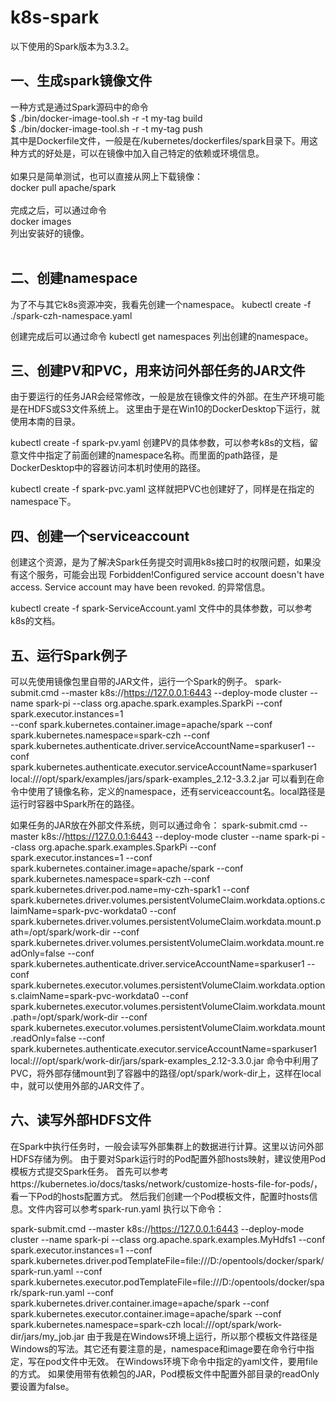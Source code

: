 # k8s-spark

以下使用的Spark版本为3.3.2。

## 一、生成spark镜像文件
一种方式是通过Spark源码中的命令 <br/>
$ ./bin/docker-image-tool.sh -r <repo> -t my-tag build <br/>
$ ./bin/docker-image-tool.sh -r <repo> -t my-tag push <br/>
其中<repo>是Dockerfile文件，一般是在/kubernetes/dockerfiles/spark目录下。用这种方式的好处是，可以在镜像中加入自己特定的依赖或环境信息。 <br/>
<br/>
如果只是简单测试，也可以直接从网上下载镜像： <br/>
docker pull apache/spark <br/>
<br/>
完成之后，可以通过命令 <br/>
docker images <br/>
列出安装好的镜像。 <br/>
<br/>
## 二、创建namespace
为了不与其它k8s资源冲突，我看先创建一个namespace。
kubectl create -f ./spark-czh-namespace.yaml

创建完成后可以通过命令
kubectl get namespaces
列出创建的namespace。

## 三、创建PV和PVC，用来访问外部任务的JAR文件
  由于要运行的任务JAR会经常修改，一般是放在镜像文件的外部。在生产环境可能是在HDFS或S3文件系统上。
  这里由于是在Win10的DockerDesktop下运行，就使用本南的目录。
  
  kubectl create -f spark-pv.yaml
  创建PV的具体参数，可以参考k8s的文档，留意文件中指定了前面创建的namespace名称。而里面的path路径，是DockerDesktop中的容器访问本机时使用的路径。
  
  kubectl create -f spark-pvc.yaml
  这样就把PVC也创建好了，同样是在指定的namespace下。

## 四、创建一个serviceaccount
  创建这个资源，是为了解决Spark任务提交时调用k8s接口时的权限问题，如果没有这个服务，可能会出现
  Forbidden!Configured service account doesn't have access. Service account may have been revoked.
  的异常信息。
  
  kubectl create -f spark-ServiceAccount.yaml
  文件中的具体参数，可以参考k8s的文档。

## 五、运行Spark例子  
  可以先使用镜像包里自带的JAR文件，运行一个Spark的例子。
  spark-submit.cmd 
    --master k8s://https://127.0.0.1:6443 
    --deploy-mode cluster 
    --name spark-pi 
    --class org.apache.spark.examples.SparkPi 
    --conf spark.executor.instances=1  
    --conf spark.kubernetes.container.image=apache/spark 
    --conf spark.kubernetes.namespace=spark-czh 
    --conf spark.kubernetes.authenticate.driver.serviceAccountName=sparkuser1 
    --conf spark.kubernetes.authenticate.executor.serviceAccountName=sparkuser1 
    local:///opt/spark/examples/jars/spark-examples_2.12-3.3.2.jar
  可以看到在命令中使用了镜像名称，定义的namespace，还有serviceaccount名。local路径是运行时容器中Spark所在的路径。
  
  如果任务的JAR放在外部文件系统，则可以通过命令：
  spark-submit.cmd --master k8s://https://127.0.0.1:6443 
  --deploy-mode cluster 
  --name spark-pi 
  --class org.apache.spark.examples.SparkPi 
  --conf spark.executor.instances=1 
  --conf spark.kubernetes.container.image=apache/spark 
  --conf spark.kubernetes.namespace=spark-czh 
  --conf spark.kubernetes.driver.pod.name=my-czh-spark1 
  --conf spark.kubernetes.driver.volumes.persistentVolumeClaim.workdata.options.claimName=spark-pvc-workdata0 
  --conf spark.kubernetes.driver.volumes.persistentVolumeClaim.workdata.mount.path=/opt/spark/work-dir 
  --conf spark.kubernetes.driver.volumes.persistentVolumeClaim.workdata.mount.readOnly=false 
  --conf spark.kubernetes.authenticate.driver.serviceAccountName=sparkuser1 
  --conf spark.kubernetes.executor.volumes.persistentVolumeClaim.workdata.options.claimName=spark-pvc-workdata0 
  --conf spark.kubernetes.executor.volumes.persistentVolumeClaim.workdata.mount.path=/opt/spark/work-dir 
  --conf spark.kubernetes.executor.volumes.persistentVolumeClaim.workdata.mount.readOnly=false 
  --conf spark.kubernetes.authenticate.executor.serviceAccountName=sparkuser1 
  local:///opt/spark/work-dir/jars/spark-examples_2.12-3.3.0.jar
  命令中利用了PVC，将外部存储mount到了容器中的路径/opt/spark/work-dir上，这样在local中，就可以使用外部的JAR文件了。

## 六、读写外部HDFS文件
  在Spark中执行任务时，一般会读写外部集群上的数据进行计算。这里以访问外部HDFS存储为例。
  由于要对Spark运行时的Pod配置外部hosts映射，建议使用Pod模板方式提交Spark任务。
  首先可以参考https://kubernetes.io/docs/tasks/network/customize-hosts-file-for-pods/，看一下Pod的hosts配置方式。
  然后我们创建一个Pod模板文件，配置时hosts信息。文件内容可以参考spark-run.yaml
  执行以下命令：
  
  spark-submit.cmd --master k8s://https://127.0.0.1:6443 
  --deploy-mode cluster 
  --name spark-pi 
  --class org.apache.spark.examples.MyHdfs1 
  --conf spark.executor.instances=1 
  --conf spark.kubernetes.driver.podTemplateFile=file:///D:/opentools/docker/spark/spark-run.yaml 
  --conf spark.kubernetes.executor.podTemplateFile=file:///D:/opentools/docker/spark/spark-run.yaml 
  --conf spark.kubernetes.driver.container.image=apache/spark 
  --conf spark.kubernetes.executor.container.image=apache/spark 
  --conf spark.kubernetes.namespace=spark-czh 
  local:///opt/spark/work-dir/jars/my_job.jar
  由于我是在Windows环境上运行，所以那个模板文件路径是Windows的写法。其它还有要注意的是，namespace和image要在命令行中指定，写在pod文件中无效。
  在Windows环境下命令中指定的yaml文件，要用file的方式。
  如果使用带有依赖包的JAR，Pod模板文件中配置外部目录的readOnly要设置为false。

